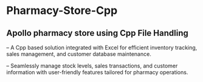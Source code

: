 # Pharmacy-Store-Cpp
## Apollo pharmacy store using Cpp File Handling

– A Cpp based solution integrated with Excel for efficient inventory tracking, sales management, and customer
database maintenance.

– Seamlessly manage stock levels, sales transactions, and customer information with user-friendly features tailored
for pharmacy operations.
